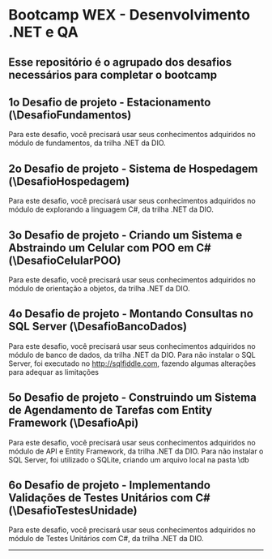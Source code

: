 # Bootcamp WEX - Desenvolvimento .NET e QA
Esse repositório é o agrupado dos desafios necessários para completar o bootcamp
-----------------------------------------------------------------------------

## 1o Desafio de projeto - Estacionamento (\DesafioFundamentos)
Para este desafio, você precisará usar seus conhecimentos adquiridos no módulo de fundamentos, da trilha .NET da DIO.

## 2o Desafio de projeto - Sistema de Hospedagem (\DesafioHospedagem)
Para este desafio, você precisará usar seus conhecimentos adquiridos no módulo de explorando a linguagem C#, da trilha .NET da DIO.

## 3o Desafio de projeto - Criando um Sistema e Abstraindo um Celular com POO em C# (\DesafioCelularPOO)
Para este desafio, você precisará usar seus conhecimentos adquiridos no módulo de orientação a objetos, da trilha .NET da DIO.

## 4o Desafio de projeto - Montando Consultas no SQL Server (\DesafioBancoDados)
Para este desafio, você precisará usar seus conhecimentos adquiridos no módulo de banco de dados, da trilha .NET da DIO.
Para não instalar o SQL Server, foi executado no http://sqlfiddle.com, fazendo algumas alterações para adequar as limitações

## 5o Desafio de projeto - Construindo um Sistema de Agendamento de Tarefas com Entity Framework (\DesafioApi)
Para este desafio, você precisará usar seus conhecimentos adquiridos no módulo de API e Entity Framework, da trilha .NET da DIO.
Para não instalar o SQL Server, foi utilizado o SQLite, criando um arquivo local na pasta \db

## 6o Desafio de projeto - Implementando Validações de Testes Unitários com C# (\DesafioTestesUnidade)
Para este desafio, você precisará usar seus conhecimentos adquiridos no módulo de Testes Unitários com C#, da trilha .NET da DIO.

-----------------------------------------------------------------------------
